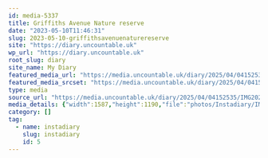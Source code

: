 ```yaml
---
id: media-5337
title: Griffiths Avenue Nature reserve
date: "2023-05-10T11:46:31"
slug: 2023-05-10-griffithsavenuenaturereserve
site: "https://diary.uncountable.uk"
wp_url: "https://diary.uncountable.uk"
root_slug: diary
site_name: My Diary
featured_media_url: "https://media.uncountable.uk/diary/2025/04/04152535/IMG20230510124631.webp"
featured_media_srcset: "https://media.uncountable.uk/diary/2025/04/04152535/IMG20230510124631-300x225.webp 300w, https://media.uncountable.uk/diary/2025/04/04152535/IMG20230510124631-1024x768.webp 1024w, https://media.uncountable.uk/diary/2025/04/04152535/IMG20230510124631-150x150.webp 150w, https://media.uncountable.uk/diary/2025/04/04152535/IMG20230510124631-640x480.webp 640w, https://media.uncountable.uk/diary/2025/04/04152535/IMG20230510124631.webp 1587w"
type: media
source_url: "https://media.uncountable.uk/diary/2025/04/04152535/IMG20230510124631.webp"
media_details: {"width":1587,"height":1190,"file":"photos/Instadiary/IMG20230510124631.webp","filesize":121932,"sizes":{"medium":{"file":"IMG20230510124631-300x225.webp","width":300,"height":225,"filesize":29948,"mime_type":"image/webp","source_url":"https://media.uncountable.uk/diary/2025/04/04152535/IMG20230510124631-300x225.webp"},"large":{"file":"IMG20230510124631-1024x768.webp","width":1024,"height":768,"filesize":220942,"mime_type":"image/webp","source_url":"https://media.uncountable.uk/diary/2025/04/04152535/IMG20230510124631-1024x768.webp"},"thumbnail":{"file":"IMG20230510124631-150x150.webp","width":150,"height":150,"filesize":10454,"mime_type":"image/webp","source_url":"https://media.uncountable.uk/diary/2025/04/04152535/IMG20230510124631-150x150.webp"},"mobwidth":{"file":"IMG20230510124631-640x480.webp","width":640,"height":480,"filesize":113354,"mime_type":"image/webp","source_url":"https://media.uncountable.uk/diary/2025/04/04152535/IMG20230510124631-640x480.webp"},"full":{"file":"IMG20230510124631.webp","width":1587,"height":1190,"mime_type":"image/webp","source_url":"https://media.uncountable.uk/diary/2025/04/04152535/IMG20230510124631.webp"}},"image_meta":{"aperture":"0","credit":"","camera":"","caption":"","created_timestamp":"0","copyright":"","focal_length":"0","iso":"0","shutter_speed":"0","title":"","orientation":"0","keywords":[]}}
category: []
tag:
  - name: instadiary
    slug: instadiary
    id: 5
---
```


